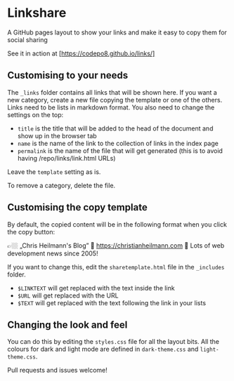 # Linkshare

A GitHub pages layout to show your links and make it easy to copy them for social sharing

See it in action at [https://codepo8.github.io/links/]

## Customising to your needs

The `_links` folder contains all links that will be shown here. If you want a new category, create a new file copying the template or one of the others. Links need to be lists in markdown format. You also need to change the settings on the top:

* `title` is the title that will be added to the head of the document and show up in the browser tab
* `name` is the name of the link to the collection of links in the index page
* `permalink` is the name of the file that will get generated (this is to avoid having /repo/links/link.html URLs)

Leave the `template` setting as is. 

To remove a category, delete the file. 

## Customising the copy template

By default, the copied content will be in the following format when you click the copy button:

👉🏼 „Chris Heilmann's Blog”
🔗 https://christianheilmann.com
💬 Lots of web development news since 2005!

If you want to change this, edit the `sharetemplate.html` file in the `_includes` folder.

* `$LINKTEXT` will get replaced with the text inside the link
* `$URL` will get replaced with the URL
* `$TEXT` will get replaced with the text following the link in your lists

## Changing the look and feel 

You can do this by editing the `styles.css` file for all the layout bits. All the colours for dark and light mode are defined in `dark-theme.css` and `light-theme.css`.

Pull requests and issues welcome!

